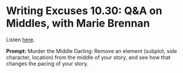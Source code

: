 # Writing Excuses 10.30: Q&A on Middles, with Marie Brennan 

Listen [here](http://www.writingexcuses.com/2015/07/26/writing-excuses-10-30-qa-on-middles-with-marie-brennan/). 

**Prompt:** Murder the Middle Darling: Remove an element (subplot, side character, location) from the middle of your story, and see how that changes the pacing of your story.